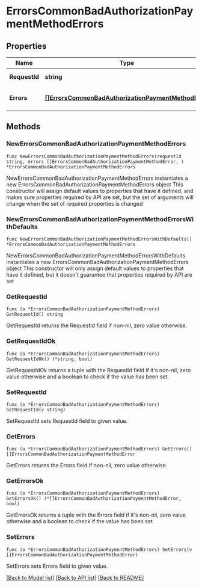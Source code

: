 # ErrorsCommonBadAuthorizationPaymentMethodErrors

## Properties

Name | Type | Description | Notes
------------ | ------------- | ------------- | -------------
**RequestId** | **string** | Идентификатор запроса | 
**Errors** | [**[]ErrorsCommonBadAuthorizationPaymentMethodError**](ErrorsCommonBadAuthorizationPaymentMethodError.md) | Массив с данными ошибок | 

## Methods

### NewErrorsCommonBadAuthorizationPaymentMethodErrors

`func NewErrorsCommonBadAuthorizationPaymentMethodErrors(requestId string, errors []ErrorsCommonBadAuthorizationPaymentMethodError, ) *ErrorsCommonBadAuthorizationPaymentMethodErrors`

NewErrorsCommonBadAuthorizationPaymentMethodErrors instantiates a new ErrorsCommonBadAuthorizationPaymentMethodErrors object
This constructor will assign default values to properties that have it defined,
and makes sure properties required by API are set, but the set of arguments
will change when the set of required properties is changed

### NewErrorsCommonBadAuthorizationPaymentMethodErrorsWithDefaults

`func NewErrorsCommonBadAuthorizationPaymentMethodErrorsWithDefaults() *ErrorsCommonBadAuthorizationPaymentMethodErrors`

NewErrorsCommonBadAuthorizationPaymentMethodErrorsWithDefaults instantiates a new ErrorsCommonBadAuthorizationPaymentMethodErrors object
This constructor will only assign default values to properties that have it defined,
but it doesn't guarantee that properties required by API are set

### GetRequestId

`func (o *ErrorsCommonBadAuthorizationPaymentMethodErrors) GetRequestId() string`

GetRequestId returns the RequestId field if non-nil, zero value otherwise.

### GetRequestIdOk

`func (o *ErrorsCommonBadAuthorizationPaymentMethodErrors) GetRequestIdOk() (*string, bool)`

GetRequestIdOk returns a tuple with the RequestId field if it's non-nil, zero value otherwise
and a boolean to check if the value has been set.

### SetRequestId

`func (o *ErrorsCommonBadAuthorizationPaymentMethodErrors) SetRequestId(v string)`

SetRequestId sets RequestId field to given value.


### GetErrors

`func (o *ErrorsCommonBadAuthorizationPaymentMethodErrors) GetErrors() []ErrorsCommonBadAuthorizationPaymentMethodError`

GetErrors returns the Errors field if non-nil, zero value otherwise.

### GetErrorsOk

`func (o *ErrorsCommonBadAuthorizationPaymentMethodErrors) GetErrorsOk() (*[]ErrorsCommonBadAuthorizationPaymentMethodError, bool)`

GetErrorsOk returns a tuple with the Errors field if it's non-nil, zero value otherwise
and a boolean to check if the value has been set.

### SetErrors

`func (o *ErrorsCommonBadAuthorizationPaymentMethodErrors) SetErrors(v []ErrorsCommonBadAuthorizationPaymentMethodError)`

SetErrors sets Errors field to given value.



[[Back to Model list]](../README.md#documentation-for-models) [[Back to API list]](../README.md#documentation-for-api-endpoints) [[Back to README]](../README.md)


